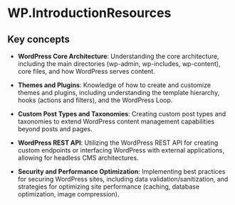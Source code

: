 # WP.IntroductionResources

## Key concepts

- **WordPress Core Architecture**: Understanding the core architecture, including the main directories (wp-admin, wp-includes, wp-content), core files, and how WordPress serves content.

- **Themes and Plugins**: Knowledge of how to create and customize themes and plugins, including understanding the template hierarchy, hooks (actions and filters), and the WordPress Loop.

- **Custom Post Types and Taxonomies**: Creating custom post types and taxonomies to extend WordPress content management capabilities beyond posts and pages.

- **WordPress REST API**: Utilizing the WordPress REST API for creating custom endpoints or interfacing WordPress with external applications, allowing for headless CMS architectures.

- **Security and Performance Optimization**: Implementing best practices for securing WordPress sites, including data validation/sanitization, and strategies for optimizing site performance (caching, database optimization, image compression).
